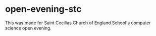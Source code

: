 # open-evening-stc

This was made for Saint Cecilias Church of England School's computer science open evening.
